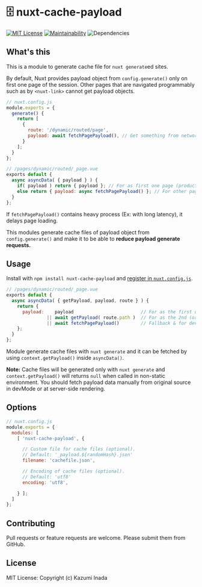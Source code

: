 # 🗄 nuxt-cache-payload
[![MIT License](http://img.shields.io/badge/license-MIT-blue.svg?style=flat)](LICENSE)
[![Maintainability](https://api.codeclimate.com/v1/badges/9ecd9efd584ef69a51cc/maintainability)](https://codeclimate.com/github/nandenjin/nuxt-cache-payload/maintainability)
![Dependencies](https://david-dm.org/nandenjin/nuxt-cache-payload.svg)

## What's this
This is a module to generate cache file for `nuxt generate`ed sites.

By default, Nuxt provides payload object from `config.generate()` only on first one page of the session. Other pages that are navigated programmably such as by `<nuxt-link>` cannot get payload objects.

```js
// nuxt.config.js
module.exports = {
  generate() {
    return [
      {
        route: '/dynamic/routed/page',
        payload: await fetchPagePayload(), // Get something from network resource, etc.
      }
    ];
  }
};

// /pages/dynamic/routed/_page.vue
exports default {
  async asyncData( { payload } ) {
    if( payload ) return { payload }; // For as first one page (production) this one is used.
    else return { payload: async fetchPagePayload() }; // For other pages...
  }
};
```
If `fetchPagePayload()` contains heavy process (Ex: with long latency), it delays page loading.

This modules generate cache files of payload object from `config.generate()` and make it to be able to **reduce payload generate requests.**

## Usage
Install with `npm install nuxt-cache-payload` and [register in `nuxt.config.js`](https://nuxtjs.org/api/configuration-modules).

```js
// /pages/dynamic/routed/_page.vue
exports default {
  async asyncData( { getPayload, payload, route } ) {
    return {
      payload:    payload                         // For as the first one page
               || await getPayload( route.path )  // For as the 2nd (or later) page: fetch cached payload
               || await fetchPagePayload()        // Fallback & for development mode
    };
  }
};
```

Module generate cache files with `nuxt generate` and it can be fetched by using `context.getPayload()` inside `asyncData()`.

**Note:** Cache files will be generated only with `nuxt generate` and `context.getPayload()` will returns `null` when called in non-static environment. You should fetch payload data manually from original source in devMode or at server-side rendering.

## Options
```js
// nuxt.config.js
module.exports = {
  modules: [
    [ 'nuxt-cache-payload', {

      // Custom file for cache files (optional).
      // Default: '_payload.${randomHash}.json'
      filename: 'cachefile.json',

      // Encoding of cache files (optional).
      // Default: 'utf8'
      encoding: 'utf8',

    } ];
  ]
};
```

## Contributing
Pull requests or feature requests are welcome. Please submit them from GitHub.

## License
MIT License: Copyright (c) Kazumi Inada
